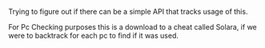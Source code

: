 Trying to figure out if there can be a simple API that tracks usage of this. 

For Pc Checking purposes this is a download to a cheat called Solara, if we were to backtrack for each pc to find if it was used.
